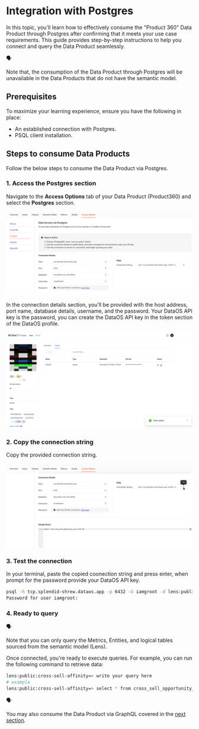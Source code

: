 # Integration with Postgres

In this topic, you'll learn how to effectively consume the "Product 360" Data Product through Postgres after confirming that it meets your use case requirements. This guide provides step-by-step instructions to help you connect and query the Data Product seamlessly.

<aside>
🗣

Note that, the consumption of the Data Product through Postgres will be unavailable in the Data Products that do not have the semantic model.

</aside>

## Prerequisites

To maximize your learning experience, ensure you have the following in place:

- An established connection with Postgres.
- PSQL  client installation.

## Steps to  consume Data Products

Follow the below steps to consume the Data Product via Postgres.

### 1. Access the Postgres section

Navigate to the **Access Options** tab of your Data Product (Product360) and select the **Postgres** section.

![pg_tab.png](/learn/dp_consumer_learn_track/integrate_postgres/pg_tab.png)

In the connection details section, you’ll be provided with the host address, port name, database details, username, and the password. Your DataOS API key is the password, you can create the DataOS API key in the token section of the DataOS profile.

![pg_apikey.png](/learn/dp_consumer_learn_track/integrate_postgres/pg_apikey.png)

### 2. Copy the connection string

Copy the provided connection string.

![pg_connection.png](/learn/dp_consumer_learn_track/integrate_postgres/pg_connection.png)

### 3. Test the connection

In your terminal, paste the copied coonection string and press enter, when prompt for the password provide your DataOS API key.

```bash
psql -h tcp.splendid-shrew.dataos.app -p 6432 -U iamgroot -d lens:public:cross-sell-affinity
Password for user iamgroot:
```

### 4. Ready to query

<aside>
🗣

Note that you can only query the Metrics, Entities, and logical tables sourced from the semantic model (Lens).

</aside>

Once connected, you're ready to execute queries. For example, you can run the following command to retrieve data:

```bash
lens:public:cross-sell-affinity=> write your query here
# example
lens:public:cross-sell-affinity=> select * from cross_sell_opportunity_score limit 10
```

<aside>
🗣

You may also consume the Data Product via GraphQL covered in the [next section](https://www.notion.so/Integration-with-GraphQL-WIP-129c5c1d487680bfb5cdc006322a9878?pvs=21).

</aside>